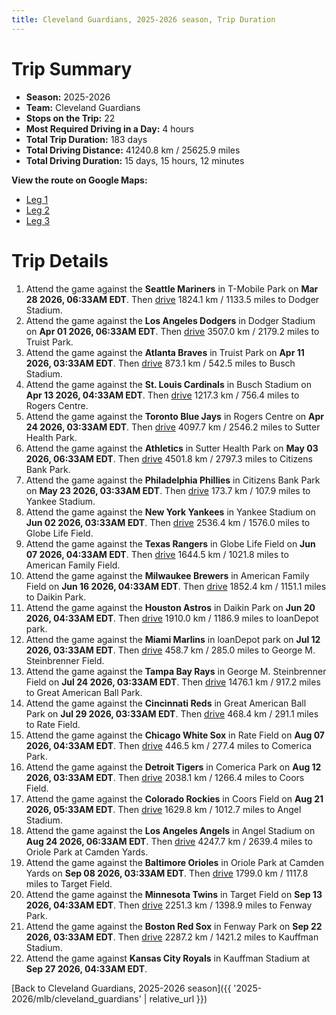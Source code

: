 ```yaml
---
title: Cleveland Guardians, 2025-2026 season, Trip Duration
---
```


# Trip Summary
- **Season:** 2025-2026
- **Team:** Cleveland Guardians
- **Stops on the Trip:** 22
- **Most Required Driving in a Day:** 4 hours
- **Total Trip Duration:** 183 days
- **Total Driving Distance:** 41240.8 km / 25625.9 miles
- **Total Driving Duration:** 15 days, 15 hours, 12 minutes

**View the route on Google Maps:**
- [Leg 1](https://www.google.com/maps/dir/T-Mobile+Park+Seattle/Dodger+Stadium+Los+Angeles/Truist+Park+Atlanta/Busch+Stadium+St.+Louis/Rogers+Centre+Toronto/Sutter+Health+Park+Sacramento/Citizens+Bank+Park+Philadelphia/Yankee+Stadium+Bronx/Globe+Life+Field+Arlington/American+Family+Field+Milwaukee)
- [Leg 2](https://www.google.com/maps/dir/American+Family+Field+Milwaukee/Daikin+Park+Houston/loanDepot+park+Miami/George+M.+Steinbrenner+Field+Tampa/Great+American+Ball+Park+Cincinnati/Rate+Field+Chicago/Comerica+Park+Detroit/Coors+Field+Denver/Angel+Stadium+Anaheim/Oriole+Park+at+Camden+Yards+Baltimore)
- [Leg 3](https://www.google.com/maps/dir/Oriole+Park+at+Camden+Yards+Baltimore/Target+Field+Minneapolis/Fenway+Park+Boston/Kauffman+Stadium+Kansas+City)

# Trip Details
1. Attend the game against the **Seattle Mariners** in T-Mobile Park on **Mar 28 2026, 06:33AM EDT**. Then [drive](https://www.google.com/maps/dir/T-Mobile+Park+Seattle/Dodger+Stadium+Los+Angeles) 1824.1 km / 1133.5 miles to Dodger Stadium.
2. Attend the game against the **Los Angeles Dodgers** in Dodger Stadium on **Apr 01 2026, 06:33AM EDT**. Then [drive](https://www.google.com/maps/dir/Dodger+Stadium+Los+Angeles/Truist+Park+Atlanta) 3507.0 km / 2179.2 miles to Truist Park.
3. Attend the game against the **Atlanta Braves** in Truist Park on **Apr 11 2026, 03:33AM EDT**. Then [drive](https://www.google.com/maps/dir/Truist+Park+Atlanta/Busch+Stadium+St.+Louis) 873.1 km / 542.5 miles to Busch Stadium.
4. Attend the game against the **St. Louis Cardinals** in Busch Stadium on **Apr 13 2026, 04:33AM EDT**. Then [drive](https://www.google.com/maps/dir/Busch+Stadium+St.+Louis/Rogers+Centre+Toronto) 1217.3 km / 756.4 miles to Rogers Centre.
5. Attend the game against the **Toronto Blue Jays** in Rogers Centre on **Apr 24 2026, 03:33AM EDT**. Then [drive](https://www.google.com/maps/dir/Rogers+Centre+Toronto/Sutter+Health+Park+Sacramento) 4097.7 km / 2546.2 miles to Sutter Health Park.
6. Attend the game against the **Athletics** in Sutter Health Park on **May 03 2026, 06:33AM EDT**. Then [drive](https://www.google.com/maps/dir/Sutter+Health+Park+Sacramento/Citizens+Bank+Park+Philadelphia) 4501.8 km / 2797.3 miles to Citizens Bank Park.
7. Attend the game against the **Philadelphia Phillies** in Citizens Bank Park on **May 23 2026, 03:33AM EDT**. Then [drive](https://www.google.com/maps/dir/Citizens+Bank+Park+Philadelphia/Yankee+Stadium+Bronx) 173.7 km / 107.9 miles to Yankee Stadium.
8. Attend the game against the **New York Yankees** in Yankee Stadium on **Jun 02 2026, 03:33AM EDT**. Then [drive](https://www.google.com/maps/dir/Yankee+Stadium+Bronx/Globe+Life+Field+Arlington) 2536.4 km / 1576.0 miles to Globe Life Field.
9. Attend the game against the **Texas Rangers** in Globe Life Field on **Jun 07 2026, 04:33AM EDT**. Then [drive](https://www.google.com/maps/dir/Globe+Life+Field+Arlington/American+Family+Field+Milwaukee) 1644.5 km / 1021.8 miles to American Family Field.
10. Attend the game against the **Milwaukee Brewers** in American Family Field on **Jun 16 2026, 04:33AM EDT**. Then [drive](https://www.google.com/maps/dir/American+Family+Field+Milwaukee/Daikin+Park+Houston) 1852.4 km / 1151.1 miles to Daikin Park.
11. Attend the game against the **Houston Astros** in Daikin Park on **Jun 20 2026, 04:33AM EDT**. Then [drive](https://www.google.com/maps/dir/Daikin+Park+Houston/loanDepot+park+Miami) 1910.0 km / 1186.9 miles to loanDepot park.
12. Attend the game against the **Miami Marlins** in loanDepot park on **Jul 12 2026, 03:33AM EDT**. Then [drive](https://www.google.com/maps/dir/loanDepot+park+Miami/George+M.+Steinbrenner+Field+Tampa) 458.7 km / 285.0 miles to George M. Steinbrenner Field.
13. Attend the game against the **Tampa Bay Rays** in George M. Steinbrenner Field on **Jul 24 2026, 03:33AM EDT**. Then [drive](https://www.google.com/maps/dir/George+M.+Steinbrenner+Field+Tampa/Great+American+Ball+Park+Cincinnati) 1476.1 km / 917.2 miles to Great American Ball Park.
14. Attend the game against the **Cincinnati Reds** in Great American Ball Park on **Jul 29 2026, 03:33AM EDT**. Then [drive](https://www.google.com/maps/dir/Great+American+Ball+Park+Cincinnati/Rate+Field+Chicago) 468.4 km / 291.1 miles to Rate Field.
15. Attend the game against the **Chicago White Sox** in Rate Field on **Aug 07 2026, 04:33AM EDT**. Then [drive](https://www.google.com/maps/dir/Rate+Field+Chicago/Comerica+Park+Detroit) 446.5 km / 277.4 miles to Comerica Park.
16. Attend the game against the **Detroit Tigers** in Comerica Park on **Aug 12 2026, 03:33AM EDT**. Then [drive](https://www.google.com/maps/dir/Comerica+Park+Detroit/Coors+Field+Denver) 2038.1 km / 1266.4 miles to Coors Field.
17. Attend the game against the **Colorado Rockies** in Coors Field on **Aug 21 2026, 05:33AM EDT**. Then [drive](https://www.google.com/maps/dir/Coors+Field+Denver/Angel+Stadium+Anaheim) 1629.8 km / 1012.7 miles to Angel Stadium.
18. Attend the game against the **Los Angeles Angels** in Angel Stadium on **Aug 24 2026, 06:33AM EDT**. Then [drive](https://www.google.com/maps/dir/Angel+Stadium+Anaheim/Oriole+Park+at+Camden+Yards+Baltimore) 4247.7 km / 2639.4 miles to Oriole Park at Camden Yards.
19. Attend the game against the **Baltimore Orioles** in Oriole Park at Camden Yards on **Sep 08 2026, 03:33AM EDT**. Then [drive](https://www.google.com/maps/dir/Oriole+Park+at+Camden+Yards+Baltimore/Target+Field+Minneapolis) 1799.0 km / 1117.8 miles to Target Field.
20. Attend the game against the **Minnesota Twins** in Target Field on **Sep 13 2026, 04:33AM EDT**. Then [drive](https://www.google.com/maps/dir/Target+Field+Minneapolis/Fenway+Park+Boston) 2251.3 km / 1398.9 miles to Fenway Park.
21. Attend the game against the **Boston Red Sox** in Fenway Park on **Sep 22 2026, 03:33AM EDT**. Then [drive](https://www.google.com/maps/dir/Fenway+Park+Boston/Kauffman+Stadium+Kansas+City) 2287.2 km / 1421.2 miles to Kauffman Stadium.
22. Attend the game against **Kansas City Royals** in Kauffman Stadium at **Sep 27 2026, 04:33AM EDT**.

[Back to Cleveland Guardians, 2025-2026 season]({{ '2025-2026/mlb/cleveland_guardians' | relative_url }})
